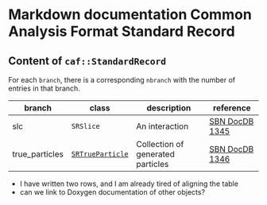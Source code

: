 Markdown documentation Common Analysis Format Standard Record
==============================================================

Content of `caf::StandardRecord`
---------------------------------

For each `branch`, there is a corresponding `nbranch` with the number of entries in that branch.

| branch         | class                                 | description                       | reference                                                                        |
| -------------- | ------------------------------------- | --------------------------------- | -------------------------------------------------------------------------------- |
| slc            | `SRSlice`                             | An interaction                    | [SBN DocDB 1345](https://sbn-docdb.fnal.gov/cgi-bin/sso/ShowDocument?docid=1345) |
| true_particles | [`SRTrueParticle`](SRTrueParticle.md) | Collection of generated particles | [SBN DocDB 1346](https://sbn-docdb.fnal.gov/cgi-bin/sso/ShowDocument?docid=1346) |

* I have written two rows, and I am already tired of aligning the table
* can we link to Doxygen documentation of other objects?

